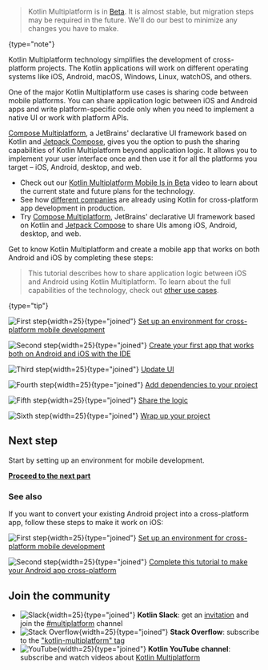 [//]: # (title: Get started with Kotlin Multiplatform for mobile)
[//]: # (description: Simplify cross-platform app development with Kotlin Multiplatform. Create a single codebase
for the business logic of your iOS and Android apps.)

> Kotlin Multiplatform is in [Beta](components-stability.md). It is almost stable, but migration steps may be required
> in the future. We'll do our best to minimize any changes you have to make.
>
{type="note"}

Kotlin Multiplatform technology simplifies the development of cross-platform projects.
The Kotlin applications will work on different operating systems like iOS, Android, macOS, Windows, Linux, watchOS, and others.

One of the major Kotlin Multiplatform use cases is sharing code between mobile platforms.
You can share application logic between iOS and Android apps and write platform-specific code only when you need to implement a native UI or work with platform APIs.

[Compose Multiplatform](https://www.jetbrains.com/lp/compose-multiplatform/), a JetBrains' declarative UI framework based on Kotlin
and [Jetpack Compose](https://developer.android.com/jetpack/compose), gives you the option to push the sharing capabilities 
of Kotlin Multiplatform beyond application logic. It allows you to implement your user interface once and then use it for all the platforms you target – iOS, Android, desktop, and web.

* Check out our [Kotlin Multiplatform Mobile Is in Beta](https://www.youtube.com/watch?v=CngKDGBlFxk) video
  to learn about the current state and future plans for the technology.
* See how [different companies](https://kotlinlang.org/lp/multiplatform/case-studies) are already using Kotlin for
  cross-platform app development in production.
* Try [Compose Multiplatform](https://www.jetbrains.com/lp/compose-multiplatform/),
  JetBrains' declarative UI framework based on Kotlin and [Jetpack Compose](https://developer.android.com/jetpack/compose)
  to share UIs among iOS, Android, desktop, and web.

Get to know Kotlin Multiplatform and create a mobile app that works on both Android and iOS by completing these steps:

> This tutorial describes how to share application logic between iOS and Android using Kotlin Multiplatform.
> To learn about the full capabilities of the technology, check out [other use cases](multiplatform.md).
>
{type="tip"}

![First step](icon-1.svg){width=25}{type="joined"} [Set up an environment for cross-platform mobile development](multiplatform-mobile-setup.md)

![Second step](icon-2.svg){width=25}{type="joined"} [Create your first app that works both on Android and iOS with the IDE](multiplatform-mobile-create-first-app.md)

![Third step](icon-3.svg){width=25}{type="joined"} [Update UI](multiplatform-mobile-update-ui.md)

![Fourth step](icon-4.svg){width=25}{type="joined"} [Add dependencies to your project](multiplatform-mobile-dependencies.md)

![Fifth step](icon-5.svg){width=25}{type="joined"} [Share the logic](multiplatform-mobile-upgrade-app.md)

![Sixth step](icon-6.svg){width=25}{type="joined"} [Wrap up your project](multiplatform-mobile-wrap-up.md)

## Next step

Start by setting up an environment for mobile development.

**[Proceed to the next part](multiplatform-mobile-setup.md)**

### See also

If you want to convert your existing Android project into a cross-platform app, follow these steps to make it work on iOS:

![First step](icon-1.svg){width=25}{type="joined"} [Set up an environment for cross-platform mobile development](multiplatform-mobile-setup.md)

![Second step](icon-2.svg){width=25}{type="joined"} [Complete this tutorial to make your Android app cross-platform](multiplatform-mobile-integrate-in-existing-app.md)

## Join the community

* ![Slack](slack.svg){width=25}{type="joined"} **Kotlin Slack**: get an [invitation](https://surveys.jetbrains.com/s3/kotlin-slack-sign-up) and join the [#multiplatform](https://kotlinlang.slack.com/archives/C3PQML5NU) channel
* ![Stack Overflow](stackoverflow.svg){width=25}{type="joined"} **Stack Overflow**: subscribe to the ["kotlin-multiplatform" tag](https://stackoverflow.com/questions/tagged/kotlin-multiplatform)
* ![YouTube](youtube.svg){width=25}{type="joined"} **Kotlin YouTube channel**: subscribe and watch videos about [Kotlin Multiplatform](https://www.youtube.com/playlist?list=PLlFc5cFwUnmy_oVc9YQzjasSNoAk4hk_C)